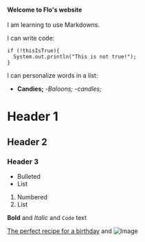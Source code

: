 #### Welcome to Flo's website

I am learning to use Markdowns. 

I can write code: 

```
if (!thisIsTrue){
  System.out.println("This is not true!");
}
```

I can personalize words in a list:
- **Candies;**
-_Baloons;_
-*candles;*



# Header 1
## Header 2
### Header 3

- Bulleted
- List

1. Numbered
2. List

**Bold** and _Italic_ and `Code` text

[The perfect recipe for a birthday](https://www.allrecipes.com/recipes/1523/holidays-and-events/events-and-gatherings/birthday-parties/) and ![Image](https://www.handletheheat.com/best-birthday-cake/)




